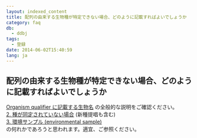 ```yaml
---
layout: indexed_content
title: 配列の由来する生物種が特定できない場合、どのように記載すればよいでしょうか
category: faq
db:
  - ddbj
tags: 
  - 登録
date: 2014-06-02T15:40:59
lang: ja
---
```


## 配列の由来する生物種が特定できない場合、どのように記載すればよいでしょうか

<p><a href="/ddbj/organism.html">Organism qualifier に記載する生物名</a> の全般的な説明をご確認ください。<br><a href="/ddbj/organism.html#unidentified">2. 種が同定されていない場合</a> (新種提唱も含む) <br><a href="/ddbj/organism.html#env">3. 環境サンプル (environmental sample)</a><br>の何れかであろうと思われます。適宜、ご参照ください。</p>
